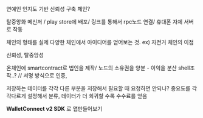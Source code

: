 
연예인 인지도 기반 신뢰성 구축 체인?

탈중앙화 메신저 / play store에 배포/ 링크를 통해서 rpc노드 연결/ 휴대폰 자체 서버로 작동

체인의 형태를 실제 다양한 체인에서 아이디어를 얻어보는 것. ex) 자전거 체인의 이점

신뢰성, 탈중앙성 

온체인에 smartcontract로 법인을 제작/ 노드의 소유권을 양분 - 이익을 분산
shell조작..? // 서명 방식으로 인증,

저장하는 데이터를 각각 다른 부분을 저장해서 필요할 때 요청하면 안되나? 중요도를 각각다르게 설정해서 분류, 데이터가 더 희귀할 수록 수수료를 얻음

**WalletConnect v2 SDK** 로 앱만들어보기